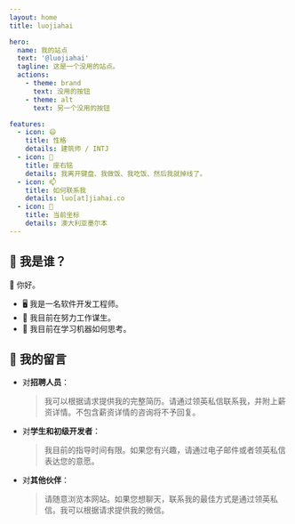 ```yaml
---
layout: home
title: luojiahai

hero:
  name: 我的站点
  text: '@luojiahai'
  tagline: 这是一个没用的站点。
  actions:
    - theme: brand
      text: 没用的按钮
    - theme: alt
      text: 另一个没用的按钮

features:
  - icon: 😄
    title: 性格
    details: 建筑师 / INTJ
  - icon: 💬
    title: 座右铭
    details: 我离开键盘、我做饭、我吃饭、然后我就掉线了。
  - icon: 📫
    title: 如何联系我
    details: luo[at]jiahai.co
  - icon: 📍
    title: 当前坐标
    details: 澳大利亚墨尔本
---
```


## 🤔 我是谁？

👋 你好。

- 🖥️ 我是一名软件开发工程师。
- 🔭 我目前在努力工作谋生。
- 🌱 我目前在学习机器如何思考。

## 📨 我的留言

- 对**招聘人员**：
  > 我可以根据请求提供我的完整简历。请通过领英私信联系我，并附上薪资详情。不包含薪资详情的咨询将不予回复。
- 对**学生和初级开发者**：
  > 我目前的指导时间有限。如果您有兴趣，请通过电子邮件或者领英私信表达您的意愿。
- 对**其他伙伴**：
  > 请随意浏览本网站。如果您想聊天，联系我的最佳方式是通过领英私信。我可以根据请求提供我的微信。
